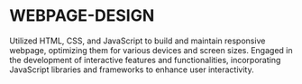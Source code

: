 # WEBPAGE-DESIGN
Utilized HTML, CSS, and JavaScript to build and maintain responsive webpage, optimizing them for various devices and screen sizes. Engaged in the development of interactive features and functionalities, incorporating JavaScript libraries and frameworks to enhance user interactivity.
